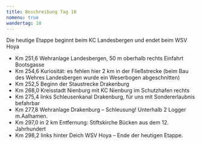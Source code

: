 ```yaml
---
title: Beschreibung Tag 10
nomenu: true
wandertag: 10
---
```


Die heutige Etappe beginnt beim KC Landesbergen und endet beim WSV Hoya

-	Km 251,6 Wehranlage Landesbergen, 50 m oberhalb rechts Einfahrt Bootsgasse
-	Km 254,6 Kuriosität: es fehlen hier 2 km in der Fließstrecke (beim Bau des Wehres Landesbergen wurde ein Weserbogen abgeschnitten)
-	Km 252,5 Beginn der Staustrecke Drakenburg
-	Km 268,0 Kreisstadt Nienburg mit KC Nienburg im Schutzhafen rechts
-	Km 275,4 links Schleusenkanal Drakenburg, für uns mit Sondererlaubnis befahrbar
-	Km 277,8 Wehranlage Drakenburg – Schleusung! Unterhalb 2 Logger m.Aalhamen.
-	Km 297,0 in 2 km Entfernung: Stiftskirche Bücken aus dem 12. Jahrhundert
-	Km 298,2 links hinter Deich WSV Hoya – Ende der heutigen Etappe.

